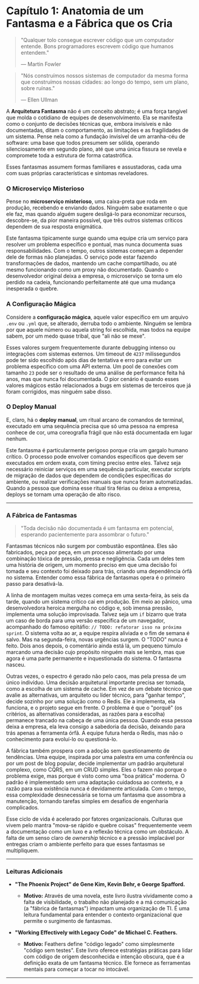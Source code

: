 # Capítulo 1: Anatomia de um Fantasma e a Fábrica que os Cria

> "Qualquer tolo consegue escrever código que um computador entende. Bons programadores escrevem código que humanos entendem."
> 
> — Martin Fowler

> "Nós construímos nossos sistemas de computador da mesma forma que construímos nossas cidades: ao longo do tempo, sem um plano, sobre ruínas."
>
> — Ellen Ullman

A **Arquitetura Fantasma** não é um conceito abstrato; é uma força tangível que molda o cotidiano de equipes de desenvolvimento. Ela se manifesta como o conjunto de decisões técnicas que, embora invisíveis e não documentadas, ditam o comportamento, as limitações e as fragilidades de um sistema. Pense nela como a fundação invisível de um arranha-céu de software: uma base que todos presumem ser sólida, operando silenciosamente em segundo plano, até que uma única fissura se revela e compromete toda a estrutura de forma catastrófica.

Esses fantasmas assumem formas familiares e assustadoras, cada uma com suas próprias características e sintomas reveladores.

### O Microserviço Misterioso

Pense no **microserviço misterioso**, uma caixa-preta que roda em produção, recebendo e enviando dados. Ninguém sabe exatamente o que ele faz, mas quando alguém sugere desligá-lo para economizar recursos, descobre-se, da pior maneira possível, que três outros sistemas críticos dependem de sua resposta enigmática. 

Este fantasma tipicamente surge quando uma equipe cria um serviço para resolver um problema específico e pontual, mas nunca documenta suas responsabilidades. Com o tempo, outros sistemas começam a depender dele de formas não planejadas. O serviço pode estar fazendo transformações de dados, mantendo um cache compartilhado, ou até mesmo funcionando como um proxy não documentado. Quando o desenvolvedor original deixa a empresa, o microserviço se torna um elo perdido na cadeia, funcionando perfeitamente até que uma mudança inesperada o quebre.

### A Configuração Mágica

Considere a **configuração mágica**, aquele valor específico em um arquivo `.env` ou `.yml` que, se alterado, derruba todo o ambiente. Ninguém se lembra por que aquele número ou aquela string foi escolhida, mas todos na equipe sabem, por um medo quase tribal, que "ali não se mexe". 

Esses valores surgem frequentemente durante debugging intenso ou integrações com sistemas externos. Um timeout de `4237` milissegundos pode ter sido escolhido após dias de tentativa e erro para evitar um problema específico com uma API externa. Um pool de conexões com tamanho `23` pode ser o resultado de uma análise de performance feita há anos, mas que nunca foi documentada. O pior cenário é quando esses valores mágicos estão relacionados a bugs em sistemas de terceiros que já foram corrigidos, mas ninguém sabe disso.

### O Deploy Manual

E, claro, há o **deploy manual**, um ritual arcano de comandos de terminal, executado em uma sequência precisa que só uma pessoa na empresa conhece de cor, uma coreografia frágil que não está documentada em lugar nenhum.

Este fantasma é particularmente perigoso porque cria um gargalo humano crítico. O processo pode envolver comandos específicos que devem ser executados em ordem exata, com timing preciso entre eles. Talvez seja necessário reiniciar serviços em uma sequência particular, executar scripts de migração de dados que dependem de condições específicas do ambiente, ou realizar verificações manuais que nunca foram automatizadas. Quando a pessoa que domina esse ritual tira férias ou deixa a empresa, deploys se tornam uma operação de alto risco.

---

### A Fábrica de Fantasmas

> "Toda decisão não documentada é um fantasma em potencial, esperando pacientemente para assombrar o futuro."

Fantasmas técnicos não surgem por combustão espontânea. Eles são fabricados, peça por peça, em um processo alimentado por uma combinação tóxica de pressão, pressa e negligência. Cada um deles tem uma história de origem, um momento preciso em que uma decisão foi tomada e seu contexto foi deixado para trás, criando uma dependência órfã no sistema. Entender como essa fábrica de fantasmas opera é o primeiro passo para desativá-la.

A linha de montagem muitas vezes começa em uma sexta-feira, às seis da tarde, quando um sistema crítico cai em produção. Em meio ao pânico, uma desenvolvedora heroica mergulha no código e, sob imensa pressão, implementa uma solução improvisada. Talvez seja um `if` bizarro que trata um caso de borda para uma versão específica de um navegador, acompanhado do famoso epitáfio: `// TODO: refatorar isso na próxima sprint`. O sistema volta ao ar, a equipe respira aliviada e o fim de semana é salvo. Mas na segunda-feira, novas urgências surgem. O "TODO" nunca é feito. Dois anos depois, o comentário ainda está lá, um pequeno túmulo marcando uma decisão cujo propósito ninguém mais se lembra, mas que agora é uma parte permanente e inquestionada do sistema. O fantasma nasceu.

Outras vezes, o espectro é gerado não pelo caos, mas pela pressa de um único indivíduo. Uma decisão arquitetural importante precisa ser tomada, como a escolha de um sistema de cache. Em vez de um debate técnico que avalie as alternativas, um arquiteto ou líder técnico, para "ganhar tempo", decide sozinho por uma solução como o Redis. Ele a implementa, ela funciona, e o projeto segue em frente. O problema é que o "porquê" (os critérios, as alternativas consideradas, as razões para a escolha) permanece trancado na cabeça de uma única pessoa. Quando essa pessoa deixa a empresa, ela leva consigo a sabedoria da decisão, deixando para trás apenas a ferramenta órfã. A equipe futura herda o Redis, mas não o conhecimento para evoluí-lo ou questioná-lo.

A fábrica também prospera com a adoção sem questionamento de tendências. Uma equipe, inspirada por uma palestra em uma conferência ou por um post de blog popular, decide implementar um padrão arquitetural complexo, como CQRS, em um CRUD simples. Eles o fazem não porque o problema exige, mas porque é visto como uma "boa prática" moderna. O padrão é implementado sem uma adaptação cuidadosa ao contexto, e a razão para sua existência nunca é devidamente articulada. Com o tempo, essa complexidade desnecessária se torna um fantasma que assombra a manutenção, tornando tarefas simples em desafios de engenharia complicados.

Esse ciclo de vida é acelerado por fatores organizacionais. Culturas que vivem pelo mantra "mova-se rápido e quebre coisas" frequentemente veem a documentação como um luxo e a reflexão técnica como um obstáculo. A falta de um senso claro de *ownership* técnico e a pressão implacável por entregas criam o ambiente perfeito para que esses fantasmas se multipliquem.

---

### Leituras Adicionais

- **"The Phoenix Project" de Gene Kim, Kevin Behr, e George Spafford.**
  - **Motivo:** Através de uma novela, este livro ilustra vividamente como a falta de visibilidade, o trabalho não planejado e a má comunicação (a "fábrica de fantasmas") impactam uma organização de TI. É uma leitura fundamental para entender o contexto organizacional que permite o surgimento de fantasmas.

- **"Working Effectively with Legacy Code" de Michael C. Feathers.**
  - **Motivo:** Feathers define "código legado" como simplesmente "código sem testes". Este livro oferece estratégias práticas para lidar com código de origem desconhecida e intenção obscura, que é a definição exata de um fantasma técnico. Ele fornece as ferramentas mentais para começar a tocar no intocável.

---